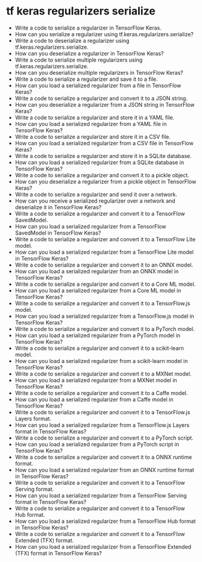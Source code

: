 # tf keras regularizers serialize

- Write a code to serialize a regularizer in TensorFlow Keras.
- How can you serialize a regularizer using tf.keras.regularizers.serialize?
- Write a code to deserialize a regularizer using tf.keras.regularizers.serialize.
- How can you deserialize a regularizer in TensorFlow Keras?
- Write a code to serialize multiple regularizers using tf.keras.regularizers.serialize.
- How can you deserialize multiple regularizers in TensorFlow Keras?
- Write a code to serialize a regularizer and save it to a file.
- How can you load a serialized regularizer from a file in TensorFlow Keras?
- Write a code to serialize a regularizer and convert it to a JSON string.
- How can you deserialize a regularizer from a JSON string in TensorFlow Keras?
- Write a code to serialize a regularizer and store it in a YAML file.
- How can you load a serialized regularizer from a YAML file in TensorFlow Keras?
- Write a code to serialize a regularizer and store it in a CSV file.
- How can you load a serialized regularizer from a CSV file in TensorFlow Keras?
- Write a code to serialize a regularizer and store it in a SQLite database.
- How can you load a serialized regularizer from a SQLite database in TensorFlow Keras?
- Write a code to serialize a regularizer and convert it to a pickle object.
- How can you deserialize a regularizer from a pickle object in TensorFlow Keras?
- Write a code to serialize a regularizer and send it over a network.
- How can you receive a serialized regularizer over a network and deserialize it in TensorFlow Keras?
- Write a code to serialize a regularizer and convert it to a TensorFlow SavedModel.
- How can you load a serialized regularizer from a TensorFlow SavedModel in TensorFlow Keras?
- Write a code to serialize a regularizer and convert it to a TensorFlow Lite model.
- How can you load a serialized regularizer from a TensorFlow Lite model in TensorFlow Keras?
- Write a code to serialize a regularizer and convert it to an ONNX model.
- How can you load a serialized regularizer from an ONNX model in TensorFlow Keras?
- Write a code to serialize a regularizer and convert it to a Core ML model.
- How can you load a serialized regularizer from a Core ML model in TensorFlow Keras?
- Write a code to serialize a regularizer and convert it to a TensorFlow.js model.
- How can you load a serialized regularizer from a TensorFlow.js model in TensorFlow Keras?
- Write a code to serialize a regularizer and convert it to a PyTorch model.
- How can you load a serialized regularizer from a PyTorch model in TensorFlow Keras?
- Write a code to serialize a regularizer and convert it to a scikit-learn model.
- How can you load a serialized regularizer from a scikit-learn model in TensorFlow Keras?
- Write a code to serialize a regularizer and convert it to a MXNet model.
- How can you load a serialized regularizer from a MXNet model in TensorFlow Keras?
- Write a code to serialize a regularizer and convert it to a Caffe model.
- How can you load a serialized regularizer from a Caffe model in TensorFlow Keras?
- Write a code to serialize a regularizer and convert it to a TensorFlow.js Layers format.
- How can you load a serialized regularizer from a TensorFlow.js Layers format in TensorFlow Keras?
- Write a code to serialize a regularizer and convert it to a PyTorch script.
- How can you load a serialized regularizer from a PyTorch script in TensorFlow Keras?
- Write a code to serialize a regularizer and convert it to a ONNX runtime format.
- How can you load a serialized regularizer from an ONNX runtime format in TensorFlow Keras?
- Write a code to serialize a regularizer and convert it to a TensorFlow Serving format.
- How can you load a serialized regularizer from a TensorFlow Serving format in TensorFlow Keras?
- Write a code to serialize a regularizer and convert it to a TensorFlow Hub format.
- How can you load a serialized regularizer from a TensorFlow Hub format in TensorFlow Keras?
- Write a code to serialize a regularizer and convert it to a TensorFlow Extended (TFX) format.
- How can you load a serialized regularizer from a TensorFlow Extended (TFX) format in TensorFlow Keras?